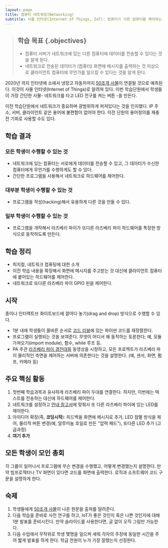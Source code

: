 ```yaml
---
layout: page
title: 컴퓨터 네트워킹(Networking)
subtitle: 사물 인터넷(Internet of Things, IoT): 컴퓨터가 다른 컴퓨터를 제어하는 방법
---
```


> ## 학습 목표 {.objectives}
>
> *   컴퓨터 서버가 네트워크에 있는 다른 컴퓨터에 데이터를 전송할 수 있다는 것을 알게 된다.
> *   네트워크로 전송된 데이터가 (컴퓨터) 화면에 메시지를 출력하는 것 이상으로 클라이언트 컴퓨터에 무언가를 일으킬 수 있다는 것을 알게 된다.

2020년 까지 인터넷에 소에서 냉장고 자동차까지 [50조개 사물](https://www.cisco.com/web/about/ac79/docs/innov/IoT_IBSG_0411FINAL.pdf)이 연결될 것으로 예측된다.
이것이 사물 인터넷(Internet of Things)로 알려져 있다.
이번 학습단원에서 학생들이 가장 간단한 사물- 네트워크를 타고 LED 전구를 켜는 버튼 -을 만든다.

이전 학습단원에서 네트워크가 중요하며 광범위하게 퍼져있다는 것을 인지했다.
IP 주소, 서버, 클라이언트 같은 용어에 불편함이 없어야 한다. 
이전 단원의 용어정의를 재충전 기회로 사용할 수도 있다. 

## 학습 결과

### 모든 학생이 수행할 수 있는 것

- 네트워크에 있는 컴퓨터는 서로에게 데이터를 전송할 수 있고, 그 데이터가 수신한 컴퓨터에게 무언가를 수행하게도 할 수 있다.  
- 간단한 프로그램을 사용해서 네트워크로 하드웨어를 제어한다.

### 대부분 학생이 수행할 수 있는 것

- 프로그램을 작성(hacking)해서 유용하게 다른 것을 만들 수 있다.  

### 일부 학생이 수행할 수 있는 것

- 프로그램을 개작해서 라즈베리 파이가 또다른 라즈베리 파이 하드웨어를 특정한 방식으로 동작하도록 만든다.

## 학습 정리

- 피지컬, 네트워크 컴퓨팅에 대한 소개  
- 이전 학습 내용을 확장해서 화면에 메시지를 주고받는 것 대신에 클라이언트 컴퓨터에 붙어있는 하드웨어를 제어한다.  
- 네트워크로 또다른 라즈베리 파이 GPIO 핀을 제어한다.

## 시작

종이나 인터랙트브 화이트보드에 끌어다 놓기(drag and drop) 방식으로 수행할 수 있다.

- 1분 내에 학생들이 올바른 순서로 [코드 리뷰]()에 있는 파이썬 코드를 재정렬한다.  
- 프로그램이 실행되는 것을 보여준다. 무엇이 어디서 왜 동작하는 토론한다; 예, 모듈 가져오기(import module), 함수, while 루프 등.  
- PA 주관 [라즈베리 파이 경진대회](https://www.youtube.com/watch?v=x_-ngDlclw0) 동영상을 시청하고,
모든 프로젝트가 라즈베리 파이 물리적인 측면을 제어하는 서버에 의존한다는 것을 설명한다. (예, 센서, 화면, 펌프, 카메라 등)

## 주요 핵심 활동

1. 첫번째 학습과목과 유사하게 라즈베리 파이 두대를 연결한다. 하지만, 이번에는 텍스트를 전송하는 대신에 하드웨어를 제어한다.  
2. 네트워크를 설정하고 [안내 참고서]()에 맞춰서 또 다른 라즈베리 파이에 있는 LED를 제어한다.  
3. 아이디어 확장(즉, **코딩시작**): 피드백을 화면에 메시지로 추가, LED 점멸 방식을 제어, 물리적 버튼 변경(예, 알루미늄 호일로 만든 "압력 패드"), 또다른 LED 추가 (고급과정)  
4. **여기 추가**

## 모든 학생이 모인 총회

각 그룹이 일어나서 프로그램에 무슨 변경을 수행했고, 어떻게 변경했는지 설명한다.
만약 빔프로젝터나 TV 화면이 있다면 코드를 화면에 출력한다. 로직과 소프트웨어 코드 구문을 설명하게 한다.

## 숙제

1. 학생들에게 [50조개 사물](https://www.cisco.com/web/about/ac79/docs/innov/IoT_IBSG_0411FINAL.pdf)이 나온 원문을 출처를 알려준다.  
2. 다음 학습을 준비로 사전 연구를 하고, IoT가 좋은 것인지 혹은 나쁜 것인지에 대해 1분 발표를 준비시킨다.
만약 슬라이드를 사용한다면, 글 없이 오직 그림만 가능한다.  
3. 다음 수업에서 무작위로 학생 몇명을 일으켜 세워 각자의 주장에 동일한 시간을 주어 짧게 발표를 하게 한다. 
학급 전원이 누가 가장 잘했는지 선정한다.




